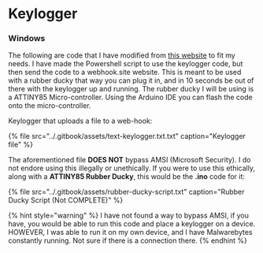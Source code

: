 # Keylogger

### Windows

The following are code that I have modified from [this website](https://www.andreafortuna.org/2019/05/22/how-a-keylogger-works-a-simple-powershell-example/) to fit my needs. I have made the Powershell script to use the keylogger code, but then send the code to a webhook.site website. This is meant to be used with a rubber ducky that way you can plug it in, and in 10 seconds be out of there with the keylogger up and running. The rubber ducky I will be using is a ATTINY85 Micro-controller. Using the Arduino IDE you can flash the code onto the micro-controller.

Keylogger that uploads a file to a web-hook:

{% file src="../.gitbook/assets/text-keylogger.txt.txt" caption="Keylogger file" %}

The aforementioned file **DOES NOT** bypass AMSI \(Microsoft Security\). I do not endore using this illegally or unethically. If you were to use this ethically, along with a **ATTINY85 Rubber Ducky**, this would be the **.ino** code for it:

{% file src="../.gitbook/assets/rubber-ducky-script.txt" caption="Rubber Ducky Script \(Not COMPLETE\)" %}

{% hint style="warning" %}
I have not found a way to bypass AMSI, if you have, you would be able to run this code and place a keylogger on a device. HOWEVER, I was able to run it on my own device, and I have Malwarebytes constantly running. Not sure if there is a connection there.
{% endhint %}

